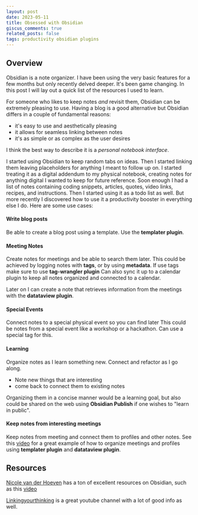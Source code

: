 ```yaml
---
layout: post
date: 2023-05-11
title: Obsessed with Obsidian
giscus_comments: true
related_posts: false
tags: productivity obsidian plugins
---
```

## Overview 

Obsidian is a note organizer. I have been using the very basic features for a few months but only recently delved deeper. It's been game changing. 
In this post I will lay out a quick list of the resources I used to learn. 

For someone who likes to keep notes *and* revisit them, Obsidian can be extremely pleasing to use. Having a blog is a good alternative but Obsidian differs in a couple of fundamental reasons: 
 - it's easy to use and aesthetically pleasing
 - it allows for seamless linking between notes
 - it's as simple or as complex as the user desires

I think the best way to describe it is a *personal notebook interface*. 

I started using Obsidian to keep random tabs on ideas. Then I started linking them leaving placeholders for anything I meant to follow up on. I started treating it as a digital addendum to my physical notebook, creating notes for anything digital I wanted to keep for future reference. Soon enough I had a list of notes containing coding snippets, articles, quotes, video links, recipes, and instructions. Then I started using it as a todo list as well. But more recently I discovered how to use it a productivity booster in everything else I do. Here are some use cases: 

#### Write blog posts
Be able to create a blog post using a template. Use the **templater plugin**.


#### Meeting Notes
Create notes for meetings and be able to search them later. 
This could be achieved by logging notes with **tags**, or by using **metadata**.
If  use tags make sure to use **tag-wrangler plugin**
Can also sync it up to a calendar plugin to keep all notes organized and connected to a calendar.

Later on I can create a note that retrieves information from the meetings with the **datataview plugin**. 

#### Special Events 
Connect notes to a special physical event so you can find later
This could be notes from a special event like a workshop or a hackathon. Can use a special tag for this. 


#### Learning 
Organize notes as I learn something new. Connect and refactor as I go along.
 - Note new things that are interesting 
 - come back to connect them to existing notes

Organizing them in a concise manner would be a learning goal, but also could be shared on the web using **Obsidian Publish** if one wishes to "learn in public".

#### Keep notes from interesting meetings

Keep notes from meeting and connect them to profiles and other notes. See this [video](https://www.youtube.com/watch?v=5j9fAvJCaig) for a great example of how to organize meetings and profiles using **templater plugin** and **datataview plugin**.


## Resources
[Nicole van der Hoeven](https://nicolevanderhoeven.com/) has a ton of excellent resources on Obsidian, such as this [video](https://www.youtube.com/watch?v=5j9fAvJCaig)

[Linkingyourthinking](https://www.youtube.com/@linkingyourthinking) is a great youtube channel with a lot of good info as well. 